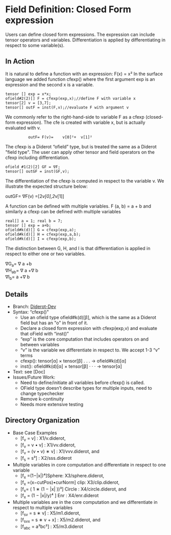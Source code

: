 # Field Definition: Closed Form expression

Users can define closed form expressions. The expression can include tensor operators and variables.  Differentiation is applied by differentiating in respect to some variable(s).
	
## In Action
It is natural to define a function with an expression: F(x) = x²
In the surface language we added function cfexp() where the first argument exp is an expression and the second x is a variable.
 ``` 
tensor [] exp = x*x;  
ofield#2(2)[] F = cfexp(exp,x);//define F with variable x 
tensor[2] v = [3,7];  
tensor[] outF = inst(F,v);//evaluate F with argument v
 ```
We commonly refer to the right-hand-side to variable F as a cfexp (closed-form expression). The cfe is created with variable x, but is actually evaluated with v. 

              outF= F(v)=    v[0]²+  v[1]² 

The cfexp is a Diderot “ofield” type, but is treated the same as a Diderot "field type". The user can apply other tensor and field operators on the cfexp including differentiation.
  ```
ofield #1(2)[2] GF = ∇F; 
tensor[] outGF = inst(GF,v);
 ```
The differentiation of the cfexp is computed in respect to the variable v. We illustrate the expected structure below:      

   outGF=  ∇F(v)
   =[2*v[0],2*v[1]]


A function can be defined with multiple variables.
                    F (a, b) = a + b 
and similarly a cfexp can be defined with multiple variables
  ```
real[] a = 1; real b = 7;  
tensor [] exp = a+b;  
ofield#k(d)[] G = cfexp(exp,a); 
ofield#k(d)[] H = cfexp(exp,a,b); 
ofield#k(d)[] I = cfexp(exp,b);
 ```
The distinction between G, H, and I is that differentiation is applied in respect to either one or two variables.

∇G<sub>a</sub>= ∇ a +b               
∇H<sub>ab</sub>= ∇ a +∇ b                       
∇I<sub>b</sub>=   a +∇ b

## Details
* Branch:   [Diderot-Dev](https://github.com/cchiw/Diderot-Dev) 
* Syntax: “cfexp()"
	- Use an ofield type ofield#k(d)[β], which is the same as a Diderot field but has an "o" in  front of it.
	- Declare a closed form expression with cfexp(exp,v) and evaluate that oField with “inst()”
	* “exp” is the core computation that includes operators on and between variables 
	* “v” is the variable we differentiate in respect to. We accept 1-3 “v” terms  
	* cfexp(): tensor[α] × tensor[β] . . . → ofield#k(d)[α]  
	* inst(): ofield#k(d)[α] × tensor[β] · · · → tensor[α]
* Text: see [Doc]
* Issues/Future Work:  
	* Need to define/initiate all variables before cfexp() is called.  
	* OField type doesn’t describe types for multiple inputs, need to change typechecker 
	* Remove k-continuity 
	*  Needs more extensive testing
## Directory Organization
* Base Case Examples
	*   [f<sub>v</sub> = v] : X1/v.diderot, 
	* [f<sub>v</sub> = v • v] : X1/vv.diderot,
	*  [f<sub>v</sub> = (v • v) ∗ v] : X1/vvv.diderot, and 
	* [f<sub>s</sub> = s³] : X2/sss.diderot
* Multiple variables in core computation and differentiate in respect to one variable
	*  [f<sub>x</sub> =(1−|x|)⁴]Sphere: X3/sphere.diderot,
	*  [f<sub>x</sub> =(x−cutPos)•curNorm] clip: X3/clip.diderot,
	*  [f<sub>x</sub>= ( 1 ∗ (1 − |x| ))³] Circle : X4/circle.diderot, and 
	* [f<sub>x</sub> = (1 − |x|/y)⁴	] Enr : X4/enr.diderot
* Multiple variables are in the core computation and we differentiate in respect to multiple variables  
	* [f<sub>sv</sub> = s ∗ v] : X5/m1.diderot, 
	* [f<sub>svx</sub> = s ∗ v + x] : X5/m2.diderot, and
	*  [f<sub>abc</sub> = a³bc²] : X5/m3.diderot
